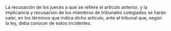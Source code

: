 La recusación de los jueces a que se refiere el artículo anterior, y la implicancia y recusación de los miembros de tribunales colegiados se harán valer, en los términos que indica dicho artículo, ante el tribunal que, según la ley, deba conocer de estos incidentes.